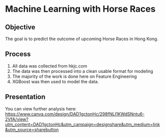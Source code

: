 # Machine Learning with Horse Races

## Objective

The goal is to predict the outcome of upcoming Horse Races in Hong Kong.

## Process

1. All data was collected from hkjc.com
2. The data was then processed into a clean usable format for modeling
3. The majority of the work is done here on Feature Engineering
4. XGBoost was then used to model the data.

## Presentation
You can view further analysis here:
https://www.canva.com/design/DAD1gctonHc/298fNLI1KWdSNntu6-2VfA/view?utm_content=DAD1gctonHc&utm_campaign=designshare&utm_medium=link&utm_source=sharebutton

